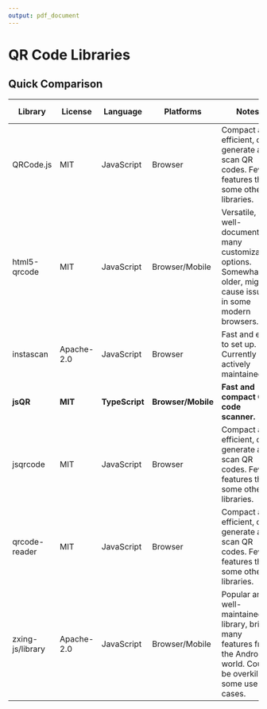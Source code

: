 ```yaml
---
output: pdf_document
---
```


# QR Code Libraries

## Quick Comparison

<table>
<thead>
<tr>
<th>Library</th>
<th>License</th>
<th>Language</th>
<th>Platforms</th>
<th>Notes</th>
<th>TypeDefs existing?</th>
</tr>
</thead>
<tbody>
<tr>
<td>QRCode.js</td>
<td>MIT</td>
<td>JavaScript</td>
<td>Browser</td>
<td>Compact and efficient, can generate and scan QR codes. Fewer features than some other libraries.</td>
<td>No</td>
</tr>
<tr>
<td>html5-qrcode</td>
<td>MIT</td>
<td>JavaScript</td>
<td>Browser/Mobile</td>
<td>Versatile, well-documented, many customization options. Somewhat older, might cause issues in some modern browsers.</td>
<td>No</td>
</tr>
<tr>
<td>instascan</td>
<td>Apache-2.0</td>
<td>JavaScript</td>
<td>Browser</td>
<td>Fast and easy to set up. Currently not actively maintained.</td>
<td>No</td>
</tr>
<tr>
<td><strong>jsQR</strong></td>
<td><strong>MIT</strong></td>
<td><strong>TypeScript</strong></td>
<td><strong>Browser/Mobile</strong></td>
<td><strong>Fast and compact QR code scanner.</strong></td>
<td><strong>Yes</strong></td>
</tr>
<tr>
<td>jsqrcode</td>
<td>MIT</td>
<td>JavaScript</td>
<td>Browser</td>
<td>Compact and efficient, can generate and scan QR codes. Fewer features than some other libraries.</td>
<td>No</td>
</tr>
<tr>
<td>qrcode-reader</td>
<td>MIT</td>
<td>JavaScript</td>
<td>Browser</td>
<td>Compact and efficient, can generate and scan QR codes. Fewer features than some other libraries.</td>
<td>No</td>
</tr>
<tr>
<td>zxing-js/library</td>
<td>Apache-2.0</td>
<td>JavaScript</td>
<td>Browser/Mobile</td>
<td>Popular and well-maintained library, brings many features from the Android world. Could be overkill for some use cases.</td>
<td>Yes</td>
</tr>
</tbody>
</table>

